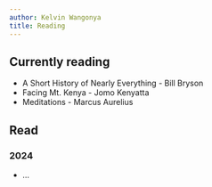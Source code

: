 ```yaml
---
author: Kelvin Wangonya
title: Reading
---
```


## Currently reading

- A Short History of Nearly Everything - Bill Bryson
- Facing Mt. Kenya - Jomo Kenyatta
- Meditations - Marcus Aurelius

## Read

### 2024

- ...
